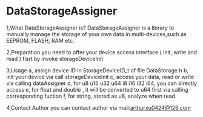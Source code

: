 # DataStorageAssigner
 
1,What DataStorageAssigner is?
	DataStorageAssigner is a library to manually manage the storage of your own data in multi-devices,such as EEPROM, FLASH, RAM etc.
	
2,Preparation
	you need to offer your device access interface ( init, write and read ) fisrt by invoke storageDeviceInit
	
3,Usage
	a, assign device ID in StorageDeviceID_t of file DataStorage.h
    b, init your device via call storageDeviceInit
    c, access your data, read or write via calling dataAssigner
    d, for u8 u16 u32 u64 i8 i16 i32 i64, you can directly access
    e, for float and double , it will be converted to u64 first via calling corresponding fuction 
    f, for string, stored as u8, analyze when read.
    
4,Contact Author
    you can contact author via mail:arthurxu0424@126.com
    

